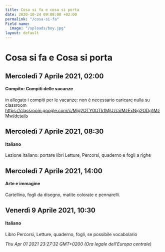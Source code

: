 ```yaml
---
title: Cosa si fa e cosa si porta
date: 2020-10-24 09:08:00 +02:00
permalink: "/cosa-si-fa"
Field name:
  image: "/uploads/boy.jpg"
layout: default
---
```


# Cosa si fa e Cosa si porta
## Mercoledì 7 Aprile 2021, 02:00
#### Compito: Compiti delle vacanze
in allegato i compiti per le vacanze: non è necessario caricare nulla su classroom <https://classroom.google.com/c/Mjg2OTY0OTk1MjUz/a/MzExNjg2ODg1MzMw/details>  
## Mercoledì 7 Aprile 2021, 08:30
#### Italiano
<span>Lezione italiano: portare libri Letture, Percorsi, quaderno e fogli a righe</span>  
## Mercoledì 7 Aprile 2021, 14:00
#### Arte e immagine
Cartellina, fogli da disegno, matite colorate e pennarelli.  
## Venerdì 9 Aprile 2021, 10:30
#### Italiano
Libro Percorsi, Letture, quaderno, fogli, se possibile vocabolario  

_Thu Apr 01 2021 23:27:32 GMT+0200 (Ora legale dell’Europa centrale)_